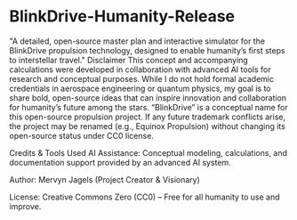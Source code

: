 # BlinkDrive-Humanity-Release
"A detailed, open-source master plan and interactive simulator for the BlinkDrive propulsion technology, designed to enable humanity’s first steps to interstellar travel."
Disclaimer
This concept and accompanying calculations were developed in collaboration with advanced AI tools for research and conceptual purposes.
While I do not hold formal academic credentials in aerospace engineering or quantum physics, my goal is to share bold, open-source ideas that can inspire innovation and collaboration for humanity’s future among the stars.
“BlinkDrive” is a conceptual name for this open-source propulsion project. If any future trademark conflicts arise, the project may be renamed (e.g., Equinox Propulsion) without changing its open-source status under CC0 license.

Credits & Tools Used
AI Assistance: Conceptual modeling, calculations, and documentation support provided by an advanced AI system.

Author: Mervyn Jagels (Project Creator & Visionary)

License: Creative Commons Zero (CC0) – Free for all humanity to use and improve.
